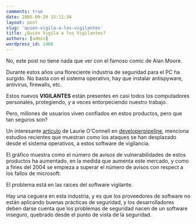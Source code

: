 ```yaml
---
comments: true
date: 2005-09-20 15:11:34
layout: post
slug: 'quien-vigila-a-los-vigilantes'
title: ¿Quién Vigila a los Vigilantes?
authors: [admin]
wordpress_id: 1466
---
```


No, este post no tiene nada que ver con el famoso comic de Alan Moore.

Durante estos años una floreciente industria de seguridad para el PC ha surgido. No basta con el sistema operativo, hay que instalar antispyware, antivirus, firewalls, etc.

Estos nuevos **VIGILANTES** están presentes en casi todos los computadores personales, protegiendo, y a veces entorpeciendo nuestro trabajo.

Pero, millones de usuarios viven confiados en estos productos, pero que tan seguros son?

Un interesante [artículo](http://replay.waybackmachine.org/20060211180559/http://devnet.developerpipeline.com/documents/s=9855/sdm0509a/) de Laurie O'Connell en [developerpipeline](http://replay.waybackmachine.org/20060211180559/http://devnet.developerpipeline.com/), menciona estudios recientes que muestran como los ataques se han desplazado desde el sistema operativos, a estos software de vigilancia.

El gráfico muestra como el número de avisos de vulnerabilidades de estos productos ha aumentado, en la medida que aumenta este mercado, y como a fines del 2004 se empieza a superar el número de avisos con respect a los fallos de microsoft:

El problema está en las raices del software vigilante.

Hay una ceguera en esta industria, y es que los proveedores de software no están aplicando buenas prácticas de seguridad, y los desarrolladores deben darse cuenta que los problemas de seguridad nacen de un software inseguro, quebrado desde el punto de vista de la seguridad.

